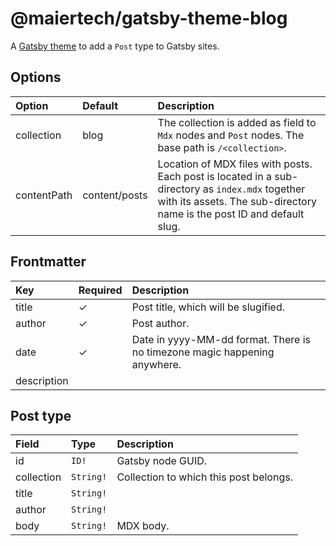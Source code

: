 # @maiertech/gatsby-theme-blog

A [Gatsby theme](https://www.gatsbyjs.com/docs/themes/what-are-gatsby-themes/)
to add a `Post` type to Gatsby sites.

## Options

| Option      | Default       | Description                                                                                                                                                                |
| :---------- | :------------ | :------------------------------------------------------------------------------------------------------------------------------------------------------------------------- |
| collection  | blog          | The collection is added as field to `Mdx` nodes and `Post` nodes. The base path is `/<collection>`.                                                                        |
| contentPath | content/posts | Location of MDX files with posts. Each post is located in a sub-directory as `index.mdx` together with its assets. The sub-directory name is the post ID and default slug. |

## Frontmatter

| Key         | Required | Description                                                               |
| :---------- | :------- | :------------------------------------------------------------------------ |
| title       | ✓        | Post title, which will be slugified.                                      |
| author      | ✓        | Post author.                                                              |
| date        | ✓        | Date in yyyy-MM-dd format. There is no timezone magic happening anywhere. |
| description |

## Post type

| Field      | Type      | Description                            |
| :--------- | :-------- | :------------------------------------- |
| id         | `ID!`     | Gatsby node GUID.                      |
| collection | `String!` | Collection to which this post belongs. |
| title      | `String!` |                                        |
| author     | `String!` |                                        |
| body       | `String!` | MDX body.                              |
